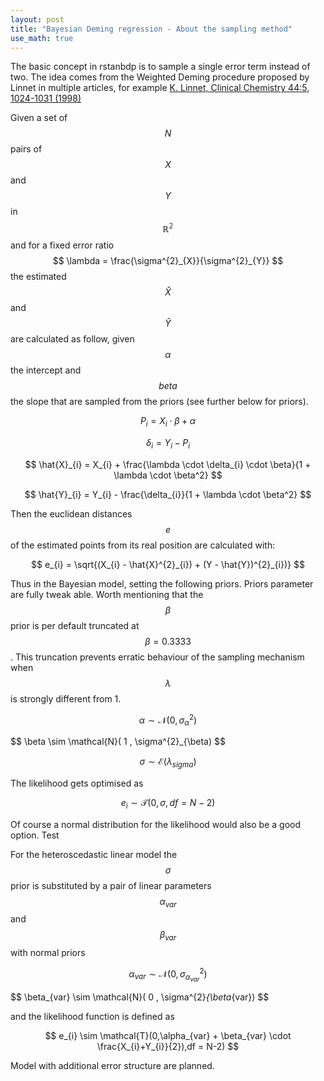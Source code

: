 ```yaml
---
layout: post
title: "Bayesian Deming regression - About the sampling method"
use_math: true
---
```


The basic concept in rstanbdp is to sample a single error term instead of two. The
idea comes from the Weighted Deming procedure proposed by Linnet in multiple
articles, for example [K. Linnet, Clinical Chemistry 44:5, 1024-1031 (1998)](https://doi.org/10.1093/clinchem/44.5.1024)

Given a set of $$N$$ pairs of $$ X $$ and $$ Y $$ in $$ \mathbb{R^{2}} $$ and for a fixed error ratio $$ \lambda = \frac{\sigma^{2}_{X}}{\sigma^{2}_{Y}} $$ the estimated $$ \hat{X} $$ and $$ \hat{Y}$$ are calculated as follow, given $$ \alpha$$ the intercept and $$ beta $$ the slope that are sampled from the priors (see further below for priors).

$$ P_{i} = X_{i} \cdot \beta + \alpha  $$

$$  \delta_{i} = Y_{i} - P_{i}  $$

$$  \hat{X}_{i} = X_{i} + \frac{\lambda \cdot \delta_{i} \cdot \beta}{1 + \lambda \cdot \beta^2} $$

$$  \hat{Y}_{i} = Y_{i} - \frac{\delta_{i}}{1 + \lambda \cdot \beta^2} $$


Then the euclidean distances $$ e $$ of the estimated points from its real position are calculated with:


$$  e_{i} = \sqrt{(X_{i} - \hat{X}^{2}_{i}) + (Y - \hat{Y})^{2}_{i})}  $$


Thus in the Bayesian model, setting the following priors. Priors parameter are fully tweak able. Worth mentioning that the $$ \beta $$ prior is per default truncated at $$ \beta = 0.3333  $$. This truncation prevents erratic behaviour of the sampling mechanism when $$ \lambda $$ is strongly different from 1.  

$$ \alpha \sim \mathcal{N}( 0 , \sigma^{2}_{\alpha}) $$

$$ \beta \sim \mathcal{N}( 1 , \sigma^{2}_{\beta) $$

$$ \sigma \sim \mathcal{E}(\lambda_{sigma}) $$



The likelihood gets optimised as

$$ e_{i} \sim \mathcal{T}(0,\sigma,df = N-2)  $$

Of course a normal distribution for the likelihood would also be a good option. Test

For the heteroscedastic linear model the $$ \sigma $$ prior is substituted by a pair of linear parameters $$ \alpha_{var} $$ and $$ \beta_{var}$$ with normal priors

$$ \alpha_{var} \sim \mathcal{N}( 0 , \sigma^{2}_{\alpha_{var}}) $$

$$ \beta_{var} \sim \mathcal{N}( 0 , \sigma^{2}_{\beta_{var}) $$

and the likelihood function is defined as

$$ e_{i} \sim \mathcal{T}(0,\alpha_{var} + \beta_{var} \cdot \frac{X_{i}+Y_{i}}{2}),df = N-2)  $$

Model with additional error structure are planned.




